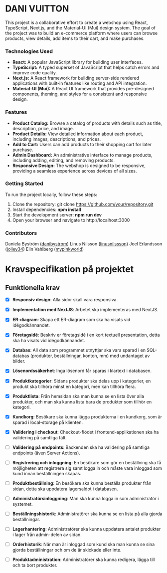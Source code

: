 # DANI VUITTON

This project is a collaborative effort to create a webshop using React, TypeScript, Next.js, and the Material-UI (Mui) design system. The goal of the project was to build an e-commerce platform where users can browse products, view details, add items to their cart, and make purchases.

### Technologies Used

- <B>React:</B> A popular JavaScript library for building user interfaces.
- <B>TypeScript:</B> A typed superset of JavaScript that helps catch errors and improve code quality.
- <B>Next.js:</B> A React framework for building server-side rendered applications with built-in features like routing and API integration.
- <B>Material-UI (Mui):</B> A React UI framework that provides pre-designed components, theming, and styles for a consistent and responsive design.

### Features

- <B>Product Catalog:</B> Browse a catalog of products with details such as title, description, price, and image.
- <B>Product Details:</B> View detailed information about each product, including images, descriptions, and prices.
- <B>Add to Cart:</B> Users can add products to their shopping cart for later purchase.
- <B>Admin Dashboard:</B> An administrative interface to manage products, including adding, editing, and removing products.
- <B>Responsive Design:</B> The webshop is designed to be responsive, providing a seamless experience across devices of all sizes.

### Getting Started

To run the project locally, follow these steps:

1. Clone the repository: git clone https://github.com/your/repository.git
2. Install dependencies: <B>npm install</B>
3. Start the development server: <B>npm run dev</B>
4. Open your browser and navigate to http://localhost:3000

### Contributors

Daniela Byström ([danibystrom](https://github.com/danibystrom))
Linus Nilsson ([linusnilssson](https://github.com/linusnilssson))
Joel Erlandsson ([jolley34](https://github.com/jolley34))
Elin Vahlberg ([mypinkworld](https://github.com/mypinkworld))

# Kravspecifikation på projektet

## Funktionella krav

- [x] **Responsiv design**: Alla sidor skall vara responsiva.

- [x] **Implementation med NextJS**: Arbetet ska implementeras med NextJS.

- [x] **ER-diagram**: Skapa ett ER-diagram som ska ha visats vid idégodkännandet.

- [x] **Företagsidé**: Beskriv er företagsidé i en kort textuell presentation, detta ska ha visats vid idégodkännandet.

- [x] **Databas**: All data som programmet utnyttjar ska vara sparad i en SQL-databas (produkter, beställningar, konton, mm) med undantaget av bilder.

- [x] **Lösenordssäkerhet**: Inga lösenord får sparas i klartext i databasen.

- [x] **Produktkategorier**: Sidans produkter ska delas upp i kategorier, en produkt ska tillhöra minst en kategori, men kan tillhöra flera.

- [x] **Produktlista**: Från hemsidan ska man kunna se en lista över alla produkter, och man ska kunna lista bara de produkter som tillhör en kategori.

- [x] **Kundkorg**: Besökare ska kunna lägga produkterna i en kundkorg, som är sparad i local-storage på klienten.

- [x] **Validering i checkout**: Checkout-flödet i frontend-applikationen ska ha validering på samtliga fält.

- [ ] **Validering på endpoints**: Backenden ska ha validering på samtliga endpoints (även Server Actions).

- [ ] **Registrering och inloggning**: En besökare som gör en beställning ska få möjligheten att registrera sig samt logga in och måste vara inloggad som kund innan beställningen skapas.

- [ ] **Produktbeställning**: En besökare ska kunna beställa produkter från sidan, detta ska uppdatera lagersaldot i databasen.

- [ ] **Administratörsinloggning**: Man ska kunna logga in som administratör i systemet.

- [ ] **Beställningshistorik**: Administratörer ska kunna se en lista på alla gjorda beställningar.

- [ ] **Lagerhantering**: Administratörer ska kunna uppdatera antalet produkter i lager från admin-delen av sidan.

- [ ] **Orderhistorik**: När man är inloggad som kund ska man kunna se sina gjorda beställningar och om de är skickade eller inte.

- [ ] **Produktadministration**: Administratörer ska kunna redigera, lägga till och ta bort produkter.
